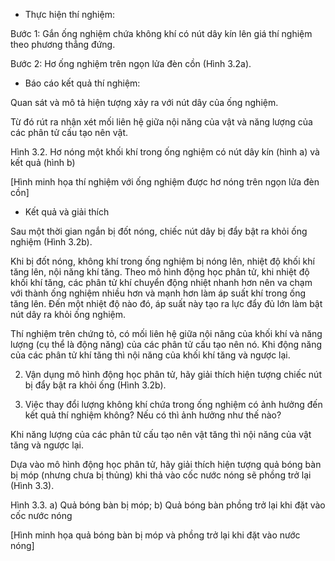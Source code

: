 * Thực hiện thí nghiệm:

Bước 1: Gắn ống nghiệm chứa không khí có nút dây kín lên giá thí nghiệm theo phương thẳng đứng.

Bước 2: Hơ ống nghiệm trên ngọn lửa đèn cồn (Hình 3.2a).

* Báo cáo kết quả thí nghiệm:

Quan sát và mô tả hiện tượng xảy ra với nút dây của ống nghiệm.

Từ đó rút ra nhận xét mối liên hệ giữa nội năng của vật và năng lượng của các phân tử cấu tạo nên vật.

Hình 3.2. Hơ nóng một khối khí trong ống nghiệm có nút dây kín (hình a) và kết quả (hình b)

[Hình minh họa thí nghiệm với ống nghiệm được hơ nóng trên ngọn lửa đèn cồn]

* Kết quả và giải thích

Sau một thời gian ngắn bị đốt nóng, chiếc nút dây bị đẩy bật ra khỏi ống nghiệm (Hình 3.2b).

Khi bị đốt nóng, không khí trong ống nghiệm bị nóng lên, nhiệt độ khối khí tăng lên, nội năng khí tăng. Theo mô hình động học phân tử, khi nhiệt độ khối khí tăng, các phân tử khí chuyển động nhiệt nhanh hơn nên va chạm với thành ống nghiệm nhiều hơn và mạnh hơn làm áp suất khí trong ống tăng lên. Đến một nhiệt độ nào đó, áp suất này tạo ra lực đẩy đủ lớn làm bật nút dây ra khỏi ống nghiệm.

Thí nghiệm trên chứng tỏ, có mối liên hệ giữa nội năng của khối khí và năng lượng (cụ thể là động năng) của các phân tử cấu tạo nên nó. Khi động năng của các phân tử khí tăng thì nội năng của khối khí tăng và ngược lại.

2. Vận dụng mô hình động học phân tử, hãy giải thích hiện tượng chiếc nút bị đẩy bật ra khỏi ống (Hình 3.2b).

3. Việc thay đổi lượng không khí chứa trong ống nghiệm có ảnh hưởng đến kết quả thí nghiệm không? Nếu có thì ảnh hưởng như thế nào?

Khi năng lượng của các phân tử cấu tạo nên vật tăng thì nội năng của vật tăng và ngược lại.

Dựa vào mô hình động học phân tử, hãy giải thích hiện tượng quả bóng bàn bị móp (nhưng chưa bị thủng) khi thả vào cốc nước nóng sẽ phồng trở lại (Hình 3.3).

Hình 3.3. a) Quả bóng bàn bị móp; b) Quả bóng bàn phồng trở lại khi đặt vào cốc nước nóng

[Hình minh họa quả bóng bàn bị móp và phồng trở lại khi đặt vào nước nóng]